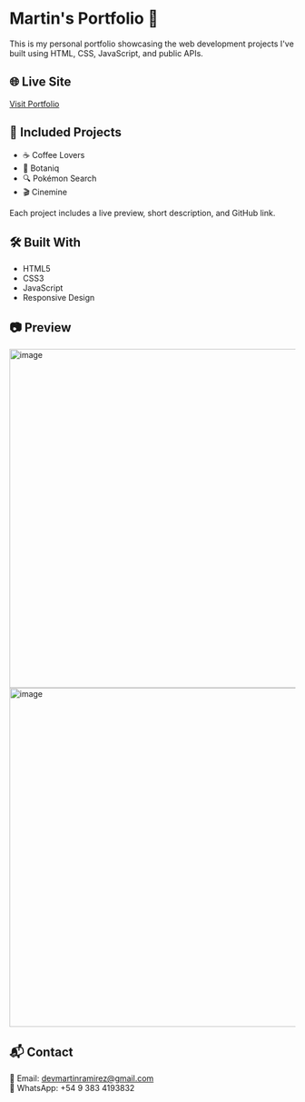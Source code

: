 # Martin's Portfolio 💼

This is my personal portfolio showcasing the web development projects I've built using HTML, CSS, JavaScript, and public APIs.

## 🌐 Live Site

[Visit Portfolio](https://martinramirez-dev.github.io/portfolio)

## 🧩 Included Projects

- ☕ Coffee Lovers
- 🌿 Botaniq
- 🔍 Pokémon Search
- 🎬 Cinemine

Each project includes a live preview, short description, and GitHub link.

## 🛠️ Built With

- HTML5
- CSS3
- JavaScript
- Responsive Design

## 📷 Preview

<img width="1263" height="597" alt="image" src="https://github.com/user-attachments/assets/72a9b758-36c0-47fc-845c-a0ef474bce3f" />
<img width="1260" height="597" alt="image" src="https://github.com/user-attachments/assets/e64051c2-45f7-47c7-9ad8-da745d2de041" />



## 📬 Contact

📧 Email: devmartinramirez@gmail.com  
📱 WhatsApp: +54 9 383 4193832

